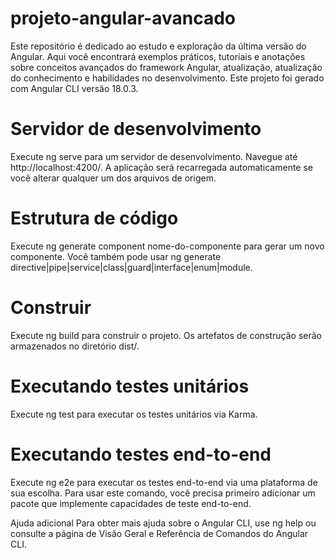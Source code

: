 # projeto-angular-avancado
Este repositório é dedicado ao estudo e exploração da última versão do Angular. Aqui você encontrará exemplos práticos, tutoriais e anotações sobre conceitos avançados do framework Angular, atualização, atualização do conhecimento e habilidades no desenvolvimento.
Este projeto foi gerado com Angular CLI versão 18.0.3.

# Servidor de desenvolvimento
Execute ng serve para um servidor de desenvolvimento. Navegue até http://localhost:4200/. 
A aplicação será recarregada automaticamente se você alterar qualquer um dos arquivos de origem.

# Estrutura de código
Execute ng generate component nome-do-componente para gerar um novo componente. 
Você também pode usar ng generate directive|pipe|service|class|guard|interface|enum|module.

# Construir
Execute ng build para construir o projeto. Os artefatos de construção serão armazenados no diretório dist/.

# Executando testes unitários
Execute ng test para executar os testes unitários via Karma.

# Executando testes end-to-end
Execute ng e2e para executar os testes end-to-end via uma plataforma de sua escolha. Para usar este comando, você precisa primeiro adicionar um pacote que implemente capacidades de teste end-to-end.

Ajuda adicional
Para obter mais ajuda sobre o Angular CLI, use ng help ou consulte a página de Visão Geral e Referência de Comandos do Angular CLI.
